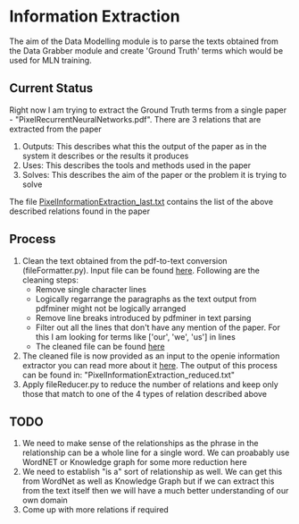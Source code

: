 # Information Extraction

The aim of the Data Modelling module is to parse the texts obtained from the Data Grabber module and create 'Ground Truth' terms which would be used for MLN training. 

## Current Status
Right now I am trying to extract the Ground Truth terms from a single paper - "PixelRecurrentNeuralNetworks.pdf".
There are 3 relations that are extracted from the paper
1. Outputs: This describes what this the output of the paper as in the system it describes or the results it produces
2. Uses: This describes the tools and methods used in the paper
3. Solves: This describes the aim of the paper or the problem it is trying to solve

The file [PixelInformationExtraction_last.txt](https://github.com/monkeydunkey/CSE579/blob/master/DataModelling/PixelInformationExtraction_last.txt) contains the list of the above described relations found in the paper

## Process
1. Clean the text obtained from the pdf-to-text conversion (fileFormatter.py). Input file can be found [here](https://github.com/monkeydunkey/CSE579/blob/master/DataModelling/PixelRecurrentNeuralNetworks.txt). Following are the cleaning steps:
    * Remove single character lines
    * Logically regarrange the paragraphs as the text output from pdfminer might not be logically arranged
    * Remove line breaks introduced by pdfminer in text parsing
    * Filter out all the lines that don't have any mention of the paper. For this I am looking for terms like ['our', 'we', 'us'] in lines
   * The cleaned file can be found [here](https://github.com/monkeydunkey/CSE579/blob/master/DataModelling/PixelRecurrentNeuralNetworks_formatted_reduced.txt)
2. The cleaned file is now provided as an input to the openie information extractor you can read more about it [here](https://github.com/allenai/openie-standalone). The output of this process can be found in: "PixelInformationExtraction_reduced.txt"
3. Apply fileReducer.py to reduce the number of relations and keep only those that match to one of the 4 types of relation described above

## TODO
1. We need to make sense of the relationships as the phrase in the relationship can be a whole line for a single word. We can proabably use WordNET or Knowledge graph for some more reduction here
2. We need to establish "is a" sort of relationship as well. We can get this from WordNet as well as Knowledge Graph but if we can extract this from the text itself then we will have a much better understanding of our own domain
3. Come up with more relations if required
